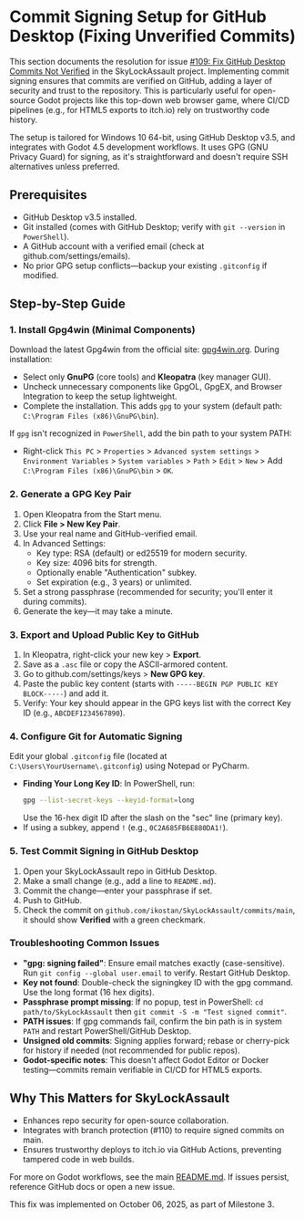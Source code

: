 # Commit Signing Setup for GitHub Desktop (Fixing Unverified Commits)

This section documents the resolution for issue
[#109: Fix GitHub Desktop Commits Not Verified](https://github.com/ikostan/SkyLockAssault/issues/109)
in the SkyLockAssault project. Implementing commit signing ensures that
commits are verified on GitHub, adding a layer of security and trust to
the repository. This is particularly useful for open-source Godot
projects like this top-down web browser game, where CI/CD pipelines
(e.g., for HTML5 exports to itch.io) rely on trustworthy code history.

The setup is tailored for Windows 10 64-bit, using GitHub Desktop v3.5,
and integrates with Godot 4.5 development workflows. It uses GPG
(GNU Privacy Guard) for signing, as it's straightforward and doesn't
require SSH alternatives unless preferred.

## Prerequisites

- GitHub Desktop v3.5 installed.
- Git installed (comes with GitHub Desktop; verify with `git --version`
  in `PowerShell`).
- A GitHub account with a verified email (check at github.com/settings/emails).
- No prior GPG setup conflicts—backup your existing `.gitconfig` if modified.

## Step-by-Step Guide

### 1. Install Gpg4win (Minimal Components)

Download the latest Gpg4win from the official site:
[gpg4win.org](https://gpg4win.org). During installation:

- Select only **GnuPG** (core tools) and **Kleopatra** (key manager GUI).
- Uncheck unnecessary components like GpgOL, GpgEX, and Browser Integration
  to keep the setup lightweight.
- Complete the installation. This adds `gpg` to your system
  (default path: `C:\Program Files (x86)\GnuPG\bin`).

If `gpg` isn't recognized in `PowerShell`, add the bin path to your system PATH:
- Right-click `This PC` > `Properties` > `Advanced system settings` >
  `Environment Variables` > `System variables` > `Path` > `Edit` > `New` > 
  Add `C:\Program Files (x86)\GnuPG\bin` > `OK`.

### 2. Generate a GPG Key Pair

1. Open Kleopatra from the Start menu.
2. Click **File > New Key Pair**.
3. Use your real name and GitHub-verified email.
4. In Advanced Settings:
   - Key type: RSA (default) or ed25519 for modern security.
   - Key size: 4096 bits for strength.
   - Optionally enable "Authentication" subkey.
   - Set expiration (e.g., 3 years) or unlimited.
5. Set a strong passphrase (recommended for security; you'll enter it during commits).
6. Generate the key—it may take a minute.

### 3. Export and Upload Public Key to GitHub

1. In Kleopatra, right-click your new key > **Export**.
2. Save as a `.asc` file or copy the ASCII-armored content.
3. Go to github.com/settings/keys > **New GPG key**.
4. Paste the public key content
   (starts with `-----BEGIN PGP PUBLIC KEY BLOCK-----`) and add it.
5. Verify: Your key should appear in the GPG keys list with the
   correct Key ID (e.g., `ABCDEF1234567890`).

### 4. Configure Git for Automatic Signing

Edit your global `.gitconfig` file (located at `C:\Users\YourUsername\.gitconfig`)
using Notepad or PyCharm.

- **Finding Your Long Key ID**: In PowerShell, run:
  ```bash
  gpg --list-secret-keys --keyid-format=long
  ```
  Use the 16-hex digit ID after the slash on the "sec" line (primary key).
- If using a subkey, append `!` (e.g., `0C2A685FB6E880DA1!`).

### 5. Test Commit Signing in GitHub Desktop

1. Open your SkyLockAssault repo in GitHub Desktop.
2. Make a small change (e.g., add a line to `README.md`).
3. Commit the change—enter your passphrase if set.
4. Push to GitHub.
5. Check the commit on `github.com/ikostan/SkyLockAssault/commits/main`,
   it should show **Verified** with a green checkmark.

### Troubleshooting Common Issues

- **"gpg: signing failed"**: Ensure email matches exactly (case-sensitive).
  Run `git config --global user.email` to verify. Restart GitHub Desktop.
- **Key not found**: Double-check the signingkey ID with the gpg command.
  Use the long format (16 hex digits).
- **Passphrase prompt missing**: If no popup, test in PowerShell:
  `cd path/to/SkyLockAssault` then `git commit -S -m "Test signed commit"`.
- **PATH issues**: If gpg commands fail, confirm the bin path is in system
  `PATH` and restart PowerShell/GitHub Desktop.
- **Unsigned old commits**: Signing applies forward; rebase or cherry-pick
  for history if needed (not recommended for public repos).
- **Godot-specific notes**: This doesn't affect Godot Editor or Docker
  testing—commits remain verifiable in CI/CD for HTML5 exports.

## Why This Matters for SkyLockAssault

- Enhances repo security for open-source collaboration.
- Integrates with branch protection (#110) to require signed commits on main.
- Ensures trustworthy deploys to itch.io via GitHub Actions, preventing
  tampered code in web builds.

For more on Godot workflows, see the main
[README.md](https://github.com/ikostan/SkyLockAssault/blob/main/README.md).
If issues persist, reference GitHub docs or open a new issue.

This fix was implemented on October 06, 2025, as part of Milestone 3.
